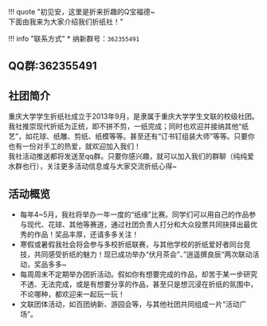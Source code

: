 !!! quote "初见安，这里是折来折趣的Q宝福德~<br>下面由我来为大家介绍我们折纸社！"

!!! info "联系方式"
    * 纳新群号：`362355491`

## QQ群:362355491  

## 社团简介  
重庆大学学生折纸社成立于2013年9月，是隶属于重庆大学学生文联的校级社团。我社推崇现代折纸为正统，即不拼不剪，一纸完成；同时也欢迎并接纳其他“纸艺”，如花球、纸雕、剪纸、纸模等等。甚至还有“订书钉组装大师”等等。只要你也有一份对手工的热爱，就欢迎加入我们！  
我社活动推送都将发送至qq群。只要你感兴趣，就可以加入我们的群聊（纯纯爱水群也行），关注更多活动信息或与大家交流折纸心得~  

## 活动概览  
- 每年4~5月，我社将举办一年一度的“纸缘”比赛。同学们可以用自己的作品参与现代、花球、其他等赛道，通过社团负责人打分和大众投票共同抉择出最优秀的作品！奖品丰厚，还请多多关注！  
- 寒假或暑假我社会将会参与多校折纸联赛，与其他学校的折纸爱好者同台竞技，共同感受折纸的魅力！现已成功举办“伏月茶会”、”逍遥撰良辰“两次联动活动，奖品多多~  
- 每周周末不定期举办团折活动。假如你有想要完成的作品，却苦于某一步研究不透、无法完成，或是有想要分享的作品，甚至只是想沉浸在折纸的氛围中，不论哪种，都欢迎来一起玩一玩！  
- 文联团体活动，如百团纳新、游园会等，与其他社团共同组成一片“活动广场”。  